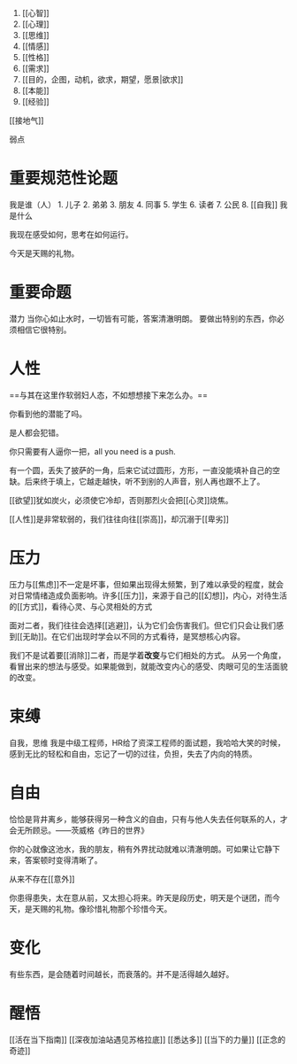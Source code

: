 1. [[心智]] 
2. [[心理]] 
3. [[思维]] 
4. [[情感]] 
5. [[性格]] 
6. [[需求]] 
7. [[目的，企图，动机，欲求，期望，愿景|欲求]] 
8. [[本能]] 
9. [[经验]] 

[[接地气]] 

弱点
# 重要规范性论题
我是谁（人）
	1. 儿子
	2. 弟弟
	3. 朋友
	4. 同事
	5. 学生
	6. 读者
	7. 公民
	8. [[自我]] 
我是什么

我现在感受如何，思考在如何运行。

今天是天赐的礼物。
# 重要命题
潜力
当你心如止水时，一切皆有可能，答案清澈明朗。
要做出特别的东西，你必须相信它很特别。

# 人性

==与其在这里作软弱妇人态，不如想想接下来怎么办。==

你看到他的潜能了吗。

是人都会犯错。

你只需要有人逼你一把，all you need is a push.

有一个圆，丢失了披萨的一角，后来它试过圆形，方形，一直没能填补自己的空缺。后来终于填上，它越走越快，听不到别的人声音，别人再也跟不上了。

[[欲望]]犹如炭火，必须使它冷却，否则那烈火会把[[心灵]]烧焦。

[[人性]]是非常软弱的，我们往往向往[[崇高]]，却沉溺于[[卑劣]]  
# 压力
压力与[[焦虑]]不一定是坏事，但如果出现得太频繁，到了难以承受的程度，就会对日常情绪造成负面影响。许多[[压力]]，来源于自己的[[幻想]]，内心，对待生活的[[方式]]，看待心灵、与心灵相处的方式

面对二者，我们往往会选择[[逃避]]，认为它们会伤害我们。但它们只会让我们感到[[无助]]。在它们出现时学会以不同的方式看待，是冥想核心内容。

我们不是试着要[[消除]]二者，而是学着**改变**与它们相处的方式。
从另一个角度，看冒出来的想法与感受。如果能做到，就能改变内心的感受、肉眼可见的生活面貌的改变。
# 束缚
自我，思维
我是中级工程师，HR给了资深工程师的面试题，我哈哈大笑的时候，感到无比的轻松和自由，忘记了一切的过往，负担，失去了内向的特质。
# 自由
恰恰是背井离乡，能够获得另一种含义的自由，只有与他人失去任何联系的人，才会无所顾忌。——茨威格《昨日的世界》

你的心就像这池水，我的朋友，稍有外界扰动就难以清澈明朗。可如果让它静下来，答案顿时变得清晰了。

从来不存在[[意外]] 

你患得患失，太在意从前，又太担心将来。昨天是段历史，明天是个谜团，而今天，是天赐的礼物。像珍惜礼物那个珍惜今天。
# 变化
有些东西，是会随着时间越长，而衰落的。并不是活得越久越好。

# 醒悟
[[活在当下指南]] 
[[深夜加油站遇见苏格拉底]] 
[[悉达多]] 
[[当下的力量]] 
[[正念的奇迹]] 